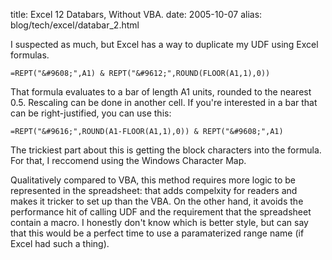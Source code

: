 title: Excel 12 Databars, Without VBA.
date: 2005-10-07
alias: blog/tech/excel/databar_2.html

I suspected as much, but Excel has a way to duplicate my UDF using
Excel formulas.

```excel
=REPT("&#9608;",A1) & REPT("&#9612;",ROUND(FLOOR(A1,1),0))
```

That formula evaluates to a bar of length A1 units, rounded to the
nearest 0.5. Rescaling can be done in another cell. If you're
interested in a bar that can be right-justified, you can use this:

```excel
=REPT("&#9616;",ROUND(A1-FLOOR(A1,1),0)) & REPT("&#9608;",A1)
```

The trickiest part about this is getting the block characters into the
formula. For that, I reccomend using the Windows Character Map.

Qualitatively compared to VBA, this method requires more logic to be
represented in the spreadsheet: that adds compelxity for readers and
makes it tricker to set up than the VBA. On the other hand, it avoids
the performance hit of calling UDF and the requirement that the
spreadsheet contain a macro. I honestly don't know which is better
style, but can say that this would be a perfect time to use a
paramaterized range name (if Excel had such a thing).
